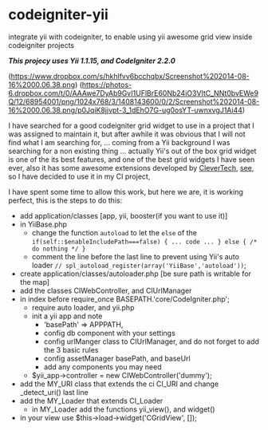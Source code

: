 codeigniter-yii
===============

integrate yii with codeigniter, to enable using yii awesome grid view inside codeigniter projects

***This projecy uses Yii 1.1.15, and CodeIgniter 2.2.0***

(https://www.dropbox.com/s/hkhlfvv6bcchqbx/Screenshot%202014-08-16%2000.06.38.png)
(https://photos-6.dropbox.com/t/0/AAAwe7DyAb9GvI1UFlBrE60Nb24iO3VItC_NNt0bvEWe9Q/12/68954001/png/1024x768/3/1408143600/0/2/Screenshot%202014-08-16%2000.06.38.png/p0JqiK8jjvpt-3_1dEhO7G-ug0osYT-uwnxvgJ1Ai44)

I have searched for a good codeigniter grid widget to use in a project that I was assigned to maintain it, 
but after awhile it was obvious that I will not find what I am searching for, ... 
coming from a Yii background I was searching for a non existing thing ... 
actually Yii's out of the box grid widget is one of the its best features, 
and one of the best grid widgets I have seen ever, also it has some awesome extensions developed by 
[CleverTech](http://clevertech.biz), [see](http://yiibooster.clevertech.biz/extendedGridView/index.html), 
so I have decided to use it in my CI project, 

I have spent some time to allow this work, but here we are, it is working perfect, this is the steps to do this:

- add application/classes [app, yii, booster(if you want to use it)]
- in YiiBase.php
  * change the function `autoload` to let the `else` of the `if(self::$enableIncludePath===false) { ... code ... } else { /* do nothing */ }`
  * comment the line before the last line to prevent using Yii's auto loader `// spl_autoload_register(array('YiiBase','autoload'))`;
- create application/classes/autoloader.php [be sure path is writable for the map]
- add the classes CIWebController, and CIUrlManager 
- in index before require_once BASEPATH.'core/CodeIgniter.php';
  * require auto loader, and yii.php
  * init a yii app and note
    * 'basePath' => APPPATH,
    * config db component with your settings 
    * config urlManger class to CIUrlManager, and do not forget to add the 3 basic rules 
    * config assetManager basePath, and baseUrl
    * add any components you may need
  * $yii_app->controller = new CIWebController('dummy');
- add the MY_URI class that extends the ci CI_URI and change _detect_uri() last line
- add the MY_Loader that extends CI_Loader
  * in MY_Loader add the functions yii_view(), and widget()
- in your view use $this->load->widget('CGridView', []);